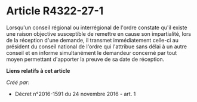 # Article R4322-27-1

Lorsqu'un conseil régional ou interrégional de l'ordre constate qu'il existe une raison objective susceptible de remettre en
cause son impartialité, lors de la réception d'une demande, il transmet immédiatement celle-ci au président du conseil
national de l'ordre qui l'attribue sans délai à un autre conseil et en informe simultanément le demandeur concerné par tout
moyen permettant d'apporter la preuve de sa date de réception.

**Liens relatifs à cet article**

_Créé par_:

  - Décret n°2016-1591 du 24 novembre 2016 - art. 1
